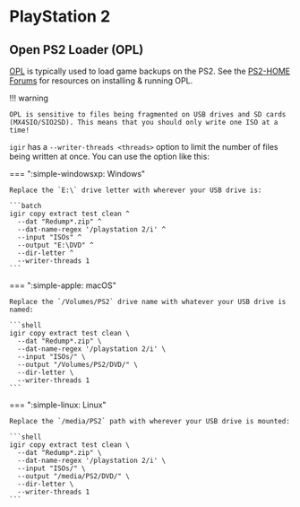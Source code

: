 # PlayStation 2

## Open PS2 Loader (OPL)

[OPL](https://github.com/ps2homebrew/Open-PS2-Loader) is typically used to load game backups on the PS2. See the [PS2-HOME Forums](https://www.ps2-home.com/forum/viewforum.php?f=50) for resources on installing & running OPL.

!!! warning

    OPL is sensitive to files being fragmented on USB drives and SD cards (MX4SIO/SIO2SD). This means that you should only write one ISO at a time!

`igir` has a `--writer-threads <threads>` option to limit the number of files being written at once. You can use the option like this:

=== ":simple-windowsxp: Windows"

    Replace the `E:\` drive letter with wherever your USB drive is:

    ```batch
    igir copy extract test clean ^
      --dat "Redump*.zip" ^
      --dat-name-regex '/playstation 2/i' ^
      --input "ISOs" ^
      --output "E:\DVD" ^
      --dir-letter ^
      --writer-threads 1
    ```

=== ":simple-apple: macOS"

    Replace the `/Volumes/PS2` drive name with whatever your USB drive is named:

    ```shell
    igir copy extract test clean \
      --dat "Redump*.zip" \
      --dat-name-regex '/playstation 2/i' \
      --input "ISOs/" \
      --output "/Volumes/PS2/DVD/" \
      --dir-letter \
      --writer-threads 1
    ```

=== ":simple-linux: Linux"

    Replace the `/media/PS2` path with wherever your USB drive is mounted:

    ```shell
    igir copy extract test clean \
      --dat "Redump*.zip" \
      --dat-name-regex '/playstation 2/i' \
      --input "ISOs/" \
      --output "/media/PS2/DVD/" \
      --dir-letter \
      --writer-threads 1
    ```
